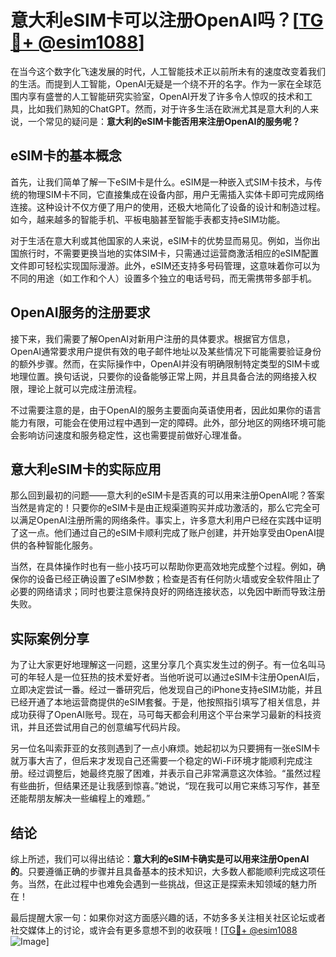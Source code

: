 # 意大利eSIM卡可以注册OpenAI吗？[[TG💪+ @esim1088](https://t.me/s/esim1088)]

在当今这个数字化飞速发展的时代，人工智能技术正以前所未有的速度改变着我们的生活。而提到人工智能，OpenAI无疑是一个绕不开的名字。作为一家在全球范围内享有盛誉的人工智能研究实验室，OpenAI开发了许多令人惊叹的技术和工具，比如我们熟知的ChatGPT。然而，对于许多生活在欧洲尤其是意大利的人来说，一个常见的疑问是：**意大利的eSIM卡能否用来注册OpenAI的服务呢？**

## eSIM卡的基本概念

首先，让我们简单了解一下eSIM卡是什么。eSIM是一种嵌入式SIM卡技术，与传统的物理SIM卡不同，它直接集成在设备内部，用户无需插入实体卡即可完成网络连接。这种设计不仅方便了用户的使用，还极大地简化了设备的设计和制造过程。如今，越来越多的智能手机、平板电脑甚至智能手表都支持eSIM功能。

对于生活在意大利或其他国家的人来说，eSIM卡的优势显而易见。例如，当你出国旅行时，不需要更换当地的实体SIM卡，只需通过运营商激活相应的eSIM配置文件即可轻松实现国际漫游。此外，eSIM还支持多号码管理，这意味着你可以为不同的用途（如工作和个人）设置多个独立的电话号码，而无需携带多部手机。

## OpenAI服务的注册要求

接下来，我们需要了解OpenAI对新用户注册的具体要求。根据官方信息，OpenAI通常要求用户提供有效的电子邮件地址以及某些情况下可能需要验证身份的额外步骤。然而，在实际操作中，OpenAI并没有明确限制特定类型的SIM卡或地理位置。换句话说，只要你的设备能够正常上网，并且具备合法的网络接入权限，理论上就可以完成注册流程。

不过需要注意的是，由于OpenAI的服务主要面向英语使用者，因此如果你的语言能力有限，可能会在使用过程中遇到一定的障碍。此外，部分地区的网络环境可能会影响访问速度和服务稳定性，这也需要提前做好心理准备。

## 意大利eSIM卡的实际应用

那么回到最初的问题——意大利的eSIM卡是否真的可以用来注册OpenAI呢？答案当然是肯定的！只要你的eSIM卡是由正规渠道购买并成功激活的，那么它完全可以满足OpenAI注册所需的网络条件。事实上，许多意大利用户已经在实践中证明了这一点。他们通过自己的eSIM卡顺利完成了账户创建，并开始享受由OpenAI提供的各种智能化服务。

当然，在具体操作时也有一些小技巧可以帮助你更高效地完成整个过程。例如，确保你的设备已经正确设置了eSIM参数；检查是否有任何防火墙或安全软件阻止了必要的网络请求；同时也要注意保持良好的网络连接状态，以免因中断而导致注册失败。

## 实际案例分享

为了让大家更好地理解这一问题，这里分享几个真实发生过的例子。有一位名叫马可的年轻人是一位狂热的技术爱好者。当他听说可以通过eSIM卡注册OpenAI后，立即决定尝试一番。经过一番研究后，他发现自己的iPhone支持eSIM功能，并且已经开通了本地运营商提供的eSIM套餐。于是，他按照指引填写了相关信息，并成功获得了OpenAI账号。现在，马可每天都会利用这个平台来学习最新的科技资讯，并且还尝试用自己的创意编写代码片段。

另一位名叫索菲亚的女孩则遇到了一点小麻烦。她起初以为只要拥有一张eSIM卡就万事大吉了，但后来才发现自己还需要一个稳定的Wi-Fi环境才能顺利完成注册。经过调整后，她最终克服了困难，并表示自己非常满意这次体验。“虽然过程有些曲折，但结果还是让我感到惊喜。”她说，“现在我可以用它来练习写作，甚至还能帮朋友解决一些编程上的难题。”

## 结论

综上所述，我们可以得出结论：**意大利的eSIM卡确实是可以用来注册OpenAI的**。只要遵循正确的步骤并且具备基本的技术知识，大多数人都能顺利完成这项任务。当然，在此过程中也难免会遇到一些挑战，但这正是探索未知领域的魅力所在！

最后提醒大家一句：如果你对这方面感兴趣的话，不妨多多关注相关社区论坛或者社交媒体上的讨论，或许会有更多意想不到的收获哦！[[TG💪+ @esim1088](https://t.me/s/esim1088) ![Image](https://i.postimg.cc/4NQfJmqS/Snipaste-2025-05-13-00-14-12.png)]